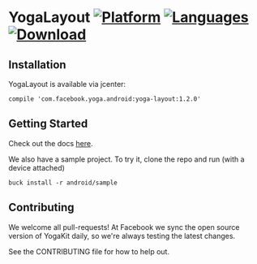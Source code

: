 # YogaLayout [![Platform](https://img.shields.io/badge/platforms-Android-orange.svg)](https://facebook.github.io/yoga/docs/api/android/) [![Languages](https://img.shields.io/badge/languages-Java-orange.svg)](https://facebook.github.io/yoga/docs/api/android/) [![Download](https://img.shields.io/bintray/v/facebook/maven/com.facebook.yoga.android:yoga-layout.svg)](https://bintray.com/facebook/maven/com.facebook.yoga.android%3Ayoga-layout/_latestVersion)

## Installation

YogaLayout is available via jcenter:

    compile 'com.facebook.yoga.android:yoga-layout:1.2.0'

## Getting Started

Check out the docs [here](https://facebook.github.io/yoga/docs/api/android/).

We also have a sample project.  To try it, clone the repo and run (with a device attached)

    buck install -r android/sample

## Contributing

We welcome all pull-requests! At Facebook we sync the open source version of YogaKit daily, so we're always testing the latest changes.

See the CONTRIBUTING file for how to help out.
